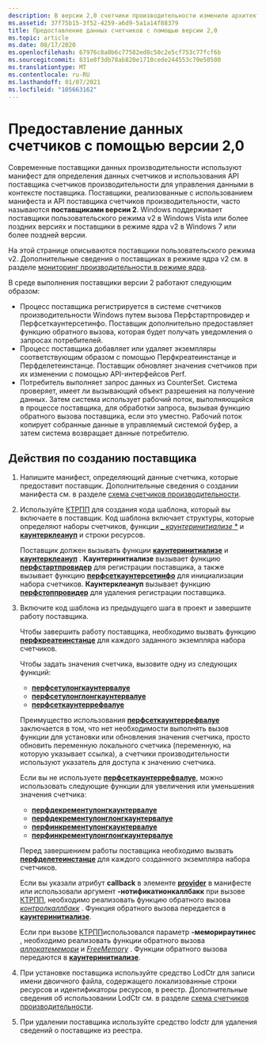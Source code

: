 ```yaml
---
description: В версии 2,0 счетчики производительности изменили архитектуру, чтобы упростить процесс предоставления данных счетчиков потребителям.
ms.assetid: 37f75b15-3f52-4259-a6d9-5a1a14f88379
title: Предоставление данных счетчиков с помощью версии 2,0
ms.topic: article
ms.date: 08/17/2020
ms.openlocfilehash: 67976c8a0b6c77582ed8c50c2e5cf753c77fcf6b
ms.sourcegitcommit: 831e8f3db78ab820e1710cede244553c70e50500
ms.translationtype: MT
ms.contentlocale: ru-RU
ms.lasthandoff: 01/07/2021
ms.locfileid: "105663162"
---
```

# <a name="providing-counter-data-using-version-20"></a>Предоставление данных счетчиков с помощью версии 2,0

Современные поставщики данных производительности используют манифест для определения данных счетчиков и использования API поставщика счетчиков производительности для управления данными в контексте поставщика. Поставщики, реализованные с использованием манифеста и API поставщика счетчиков производительности, часто называются **поставщиками версии 2**. Windows поддерживает поставщики пользовательского режима v2 в Windows Vista или более поздних версиях и поставщики в режиме ядра v2 в Windows 7 или более поздней версии.

На этой странице описываются поставщики пользовательского режима v2. Дополнительные сведения о поставщиках в режиме ядра v2 см. в разделе [мониторинг производительности в режиме ядра](/windows-hardware/drivers/devtest/kernel-mode-performance-monitoring).

В среде выполнения поставщики версии 2 работают следующим образом:

- Процесс поставщика регистрируется в системе счетчиков производительности Windows путем вызова Перфстартпровидер и Перфсеткаунтерсетинфо. Поставщик дополнительно предоставляет функцию обратного вызова, которая будет получать уведомления о запросах потребителей.
- Процесс поставщика добавляет или удаляет экземпляры соответствующим образом с помощью Перфкреатеинстанце и Перфделетеинстанце. Поставщик обновляет значения счетчиков при их изменении с помощью API-интерфейсов Perf.
- Потребитель выполняет запрос данных из CounterSet. Система проверяет, имеет ли вызывающий объект разрешения на получение данных. Затем система использует рабочий поток, выполняющийся в процессе поставщика, для обработки запроса, вызывая функцию обратного вызова поставщика, если это уместно. Рабочий поток копирует собранные данные в управляемый системой буфер, а затем система возвращает данные потребителю.

## <a name="steps-to-creating-a-provider"></a>Действия по созданию поставщика

1. Напишите манифест, определяющий данные счетчика, которые предоставит поставщик. Дополнительные сведения о создании манифеста см. в разделе [схема счетчиков производительности](performance-counters-schema.md).
2. Используйте [КТРПП](ctrpp.md) для создания кода шаблона, который вы включаете в поставщик. Код шаблона включает структуры, которые определяют наборы счетчиков, функции [_ *каунтеринитиализе* *](counterinitialize.md) и [**каунтерклеануп**](countercleanup.md) и строки ресурсов.

   Поставщик должен вызывать функции [**каунтеринитиализе**](counterinitialize.md) и [**каунтерклеануп**](countercleanup.md) . **Каунтеринитиализе** вызывает функцию [**перфстартпровидер**](/windows/desktop/api/Perflib/nf-perflib-perfstartprovider) для регистрации поставщика, а также вызывает функцию [**перфсеткаунтерсетинфо**](/windows/desktop/api/Perflib/nf-perflib-perfsetcountersetinfo) для инициализации набора счетчиков. **Каунтерклеануп** вызывает функцию [**перфстоппровидер**](/windows/desktop/api/Perflib/nf-perflib-perfstopprovider) для удаления регистрации поставщика.

3. Включите код шаблона из предыдущего шага в проект и завершите работу поставщика.

   Чтобы завершить работу поставщика, необходимо вызвать функцию [**перфкреатеинстанце**](/windows/desktop/api/Perflib/nf-perflib-perfcreateinstance) для каждого заданного экземпляра набора счетчиков.

   Чтобы задать значения счетчика, вызовите одну из следующих функций:

   - [**перфсетулонгкаунтервалуе**](/windows/desktop/api/Perflib/nf-perflib-perfsetulongcountervalue)
   - [**перфсетулонглонгкаунтервалуе**](/windows/desktop/api/Perflib/nf-perflib-perfsetulonglongcountervalue)
   - [**перфсеткаунтеррефвалуе**](/windows/desktop/api/Perflib/nf-perflib-perfsetcounterrefvalue)

   Преимущество использования [**перфсеткаунтеррефвалуе**](/windows/desktop/api/Perflib/nf-perflib-perfsetcounterrefvalue) заключается в том, что нет необходимости выполнять вызов функции для установки или обновления значения счетчика, просто обновить переменную локального счетчика (переменную, на которую указывает ссылка), а счетчики производительности используют указатель для доступа к значению счетчика.

   Если вы не используете [**перфсеткаунтеррефвалуе**](/windows/desktop/api/Perflib/nf-perflib-perfsetcounterrefvalue), можно использовать следующие функции для увеличения или уменьшения значения счетчика:

   - [**перфдекрементулонгкаунтервалуе**](/windows/desktop/api/Perflib/nf-perflib-perfdecrementulongcountervalue)
   - [**перфдекрементулонглонгкаунтервалуе**](/windows/desktop/api/Perflib/nf-perflib-perfdecrementulonglongcountervalue)
   - [**перфинкрементулонгкаунтервалуе**](/windows/desktop/api/Perflib/nf-perflib-perfincrementulongcountervalue)
   - [**перфинкрементулонглонгкаунтервалуе**](/windows/desktop/api/Perflib/nf-perflib-perfincrementulonglongcountervalue)

   Перед завершением работы поставщика необходимо вызвать [**перфделетеинстанце**](/windows/desktop/api/Perflib/nf-perflib-perfdeleteinstance) для каждого созданного экземпляра набора счетчиков.

   Если вы указали атрибут **callback** в элементе [**provider**](/windows/desktop/PerfCtrs/performance-counters-provider--counters--element) в манифесте или использовали аргумент **-нотификатионкаллбакк** при вызове [КТРПП](ctrpp.md), необходимо реализовать функцию обратного вызова [*контролкаллбакк*](/windows/desktop/api/Perflib/nc-perflib-perflibrequest) . Функция обратного вызова передается в [**каунтеринитиализе**](counterinitialize.md).

   Если при вызове [КТРПП](ctrpp.md)использовался параметр **-меморираутинес** , необходимо реализовать функции обратного вызова [*аллокатемемори*](/windows/desktop/api/Perflib/nc-perflib-perf_mem_alloc) и [*FreeMemory*](/windows/desktop/api/Perflib/nc-perflib-perf_mem_free) . Функции обратного вызова передаются в [**каунтеринитиализе**](counterinitialize.md).

4. При установке поставщика используйте средство LodCtr для записи имени двоичного файла, содержащего локализованные строки ресурсов и идентификаторы ресурсов, в реестр. Дополнительные сведения об использовании LodCtr см. в разделе [схема счетчиков производительности](performance-counters-schema.md).

5. При удалении поставщика используйте средство lodctr для удаления сведений о поставщике из реестра.
